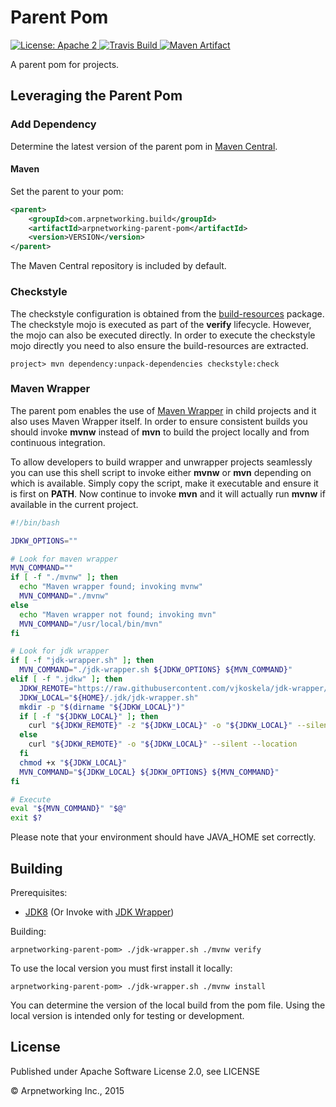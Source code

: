 Parent Pom
==========

<a href="https://raw.githubusercontent.com/ArpNetworking/arpnetworking-parent-pom/master/LICENSE">
    <img src="https://img.shields.io/hexpm/l/plug.svg"
         alt="License: Apache 2">
</a>
<a href="https://travis-ci.org/ArpNetworking/arpnetworking-parent-pom/">
    <img src="https://travis-ci.org/ArpNetworking/arpnetworking-parent-pom.png?branch=master"
         alt="Travis Build">
</a>
<a href="http://search.maven.org/#search%7Cga%7C1%7Cg%3A%22com.arpnetworking.build%22%20a%3A%22arpnetworking-parent-pom%22">
    <img src="https://img.shields.io/maven-central/v/com.arpnetworking.build/arpnetworking-parent-pom.svg"
         alt="Maven Artifact">
</a>

A parent pom for projects.


Leveraging the Parent Pom
-------------------------

### Add Dependency

Determine the latest version of the parent pom in [Maven Central](http://search.maven.org/#search%7Cga%7C1%7Cg%3A%22com.arpnetworking.build%22%20a%3A%22arpnetworking-parent-pom%22).

#### Maven

Set the parent to your pom:

```xml
<parent>
    <groupId>com.arpnetworking.build</groupId>
    <artifactId>arpnetworking-parent-pom</artifactId>
    <version>VERSION</version>
</parent>
```

The Maven Central repository is included by default.

### Checkstyle

The checkstyle configuration is obtained from the [build-resources]() package.  The checkstyle mojo is executed as part of the __verify__ lifecycle.  However, the mojo can also be executed directly.  In order to execute the checkstyle mojo directly you need to also ensure the build-resources are extracted.

    project> mvn dependency:unpack-dependencies checkstyle:check

### Maven Wrapper

The parent pom enables the use of [Maven Wrapper](https://github.com/rimerosolutions/maven-wrapper) in child projects and it also uses Maven Wrapper itself. In order to ensure consistent builds you should invoke __mvnw__ instead of __mvn__ to build the project locally and from continuous integration.

To allow developers to build wrapper and unwrapper projects seamlessly you can use this shell script to invoke either __mvnw__ or __mvn__ depending on which is available. Simply copy the script, make it executable and ensure it is first on __PATH__. Now continue to invoke __mvn__ and it will actually run __mvnw__ if available in the current project.

```bash
#!/bin/bash

JDKW_OPTIONS=""

# Look for maven wrapper
MVN_COMMAND=""
if [ -f "./mvnw" ]; then
  echo "Maven wrapper found; invoking mvnw"
  MVN_COMMAND="./mvnw"
else
  echo "Maven wrapper not found; invoking mvn"
  MVN_COMMAND="/usr/local/bin/mvn"
fi

# Look for jdk wrapper
if [ -f "jdk-wrapper.sh" ]; then
  MVN_COMMAND="./jdk-wrapper.sh ${JDKW_OPTIONS} ${MVN_COMMAND}"
elif [ -f ".jdkw" ]; then
  JDKW_REMOTE="https://raw.githubusercontent.com/vjkoskela/jdk-wrapper/master/jdk-wrapper.sh"
  JDKW_LOCAL="${HOME}/.jdk/jdk-wrapper.sh"
  mkdir -p "$(dirname "${JDKW_LOCAL}")"
  if [ -f "${JDKW_LOCAL}" ]; then
    curl "${JDKW_REMOTE}" -z "${JDKW_LOCAL}" -o "${JDKW_LOCAL}" --silent --location
  else
    curl "${JDKW_REMOTE}" -o "${JDKW_LOCAL}" --silent --location
  fi
  chmod +x "${JDKW_LOCAL}"
  MVN_COMMAND="${JDKW_LOCAL} ${JDKW_OPTIONS} ${MVN_COMMAND}"
fi

# Execute
eval "${MVN_COMMAND}" "$@"
exit $?
```

Please note that your environment should have JAVA_HOME set correctly.

Building
--------

Prerequisites:
* [JDK8](http://www.oracle.com/technetwork/java/javase/downloads/jdk8-downloads-2133151.html) (Or Invoke with [JDK Wrapper](https://github.com/KoskiLabs/jdk-wrapper))

Building:

    arpnetworking-parent-pom> ./jdk-wrapper.sh ./mvnw verify

To use the local version you must first install it locally:

    arpnetworking-parent-pom> ./jdk-wrapper.sh ./mvnw install

You can determine the version of the local build from the pom file.  Using the local version is intended only for testing or development.

License
-------

Published under Apache Software License 2.0, see LICENSE

&copy; Arpnetworking Inc., 2015

